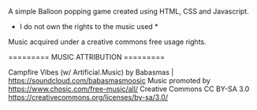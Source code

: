 A simple Balloon popping game created using HTML, CSS and Javascript.

* I do not own the rights to the music used *

Music acquired under a creative commons free usage rights.

========= MUSIC ATTRIBUTION =========

Campfire Vibes (w/ Artificial.Music) by Babasmas | https://soundcloud.com/babasmasmoosic
Music promoted by https://www.chosic.com/free-music/all/
Creative Commons CC BY-SA 3.0
https://creativecommons.org/licenses/by-sa/3.0/